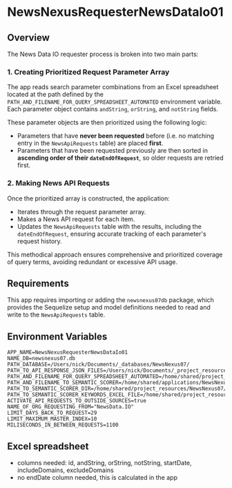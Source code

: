 # NewsNexusRequesterNewsDataIo01

## Overview

The News Data IO requester process is broken into two main parts:

### 1. Creating Prioritized Request Parameter Array

The app reads search parameter combinations from an Excel spreadsheet located at the path defined by the `PATH_AND_FILENAME_FOR_QUERY_SPREADSHEET_AUTOMATED` environment variable. Each parameter object contains `andString`, `orString`, and `notString` fields.

These parameter objects are then prioritized using the following logic:

- Parameters that have **never been requested** before (i.e. no matching entry in the `NewsApiRequests` table) are placed **first**.
- Parameters that have been requested previously are then sorted in **ascending order of their `dateEndOfRequest`**, so older requests are retried first.

### 2. Making News API Requests

Once the prioritized array is constructed, the application:

- Iterates through the request parameter array.
- Makes a News API request for each item.
- Updates the `NewsApiRequests` table with the results, including the `dateEndOfRequest`, ensuring accurate tracking of each parameter's request history.

This methodical approach ensures comprehensive and prioritized coverage of query terms, avoiding redundant or excessive API usage.

## Requirements

This app requires importing or adding the `newsnexus07db` package, which provides the Sequelize setup and model definitions needed to read and write to the `NewsApiRequests` table.

## Environment Variables

```
APP_NAME=NewsNexusRequesterNewsDataIo01
NAME_DB=newsnexus07.db
PATH_DATABASE=/Users/nick/Documents/_databases/NewsNexus07/
PATH_TO_API_RESPONSE_JSON_FILES=/Users/nick/Documents/_project_resources/NewsNexus07/api_response_json_files
PATH_AND_FILENAME_FOR_QUERY_SPREADSHEET_AUTOMATED=/home/shared/project_resources/NewsNexus07/utilities/automation_excel_files/AutomatedRequestsNewsDataIo.xlsx
PATH_AND_FILENAME_TO_SEMANTIC_SCORER=/home/shared/applications/NewsNexusSemanticScorer02/index.js
PATH_TO_SEMANTIC_SCORER_DIR=/home/shared/project_resources/NewsNexus07/utilities/semantic_scorer
PATH_TO_SEMANTIC_SCORER_KEYWORDS_EXCEL_FILE=/home/shared/project_resources/NewsNexus07/utilities/semantic_scorer/NewsNexusSemanticScorerKeywords.xlsx
ACTIVATE_API_REQUESTS_TO_OUTSIDE_SOURCES=true
NAME_OF_ORG_REQUESTING_FROM="NewsData.IO"
LIMIT_DAYS_BACK_TO_REQUEST=29
LIMIT_MAXIMUM_MASTER_INDEX=10
MILISECONDS_IN_BETWEEN_REQUESTS=1100
```

## Excel spreadsheet

- columns needed: id, andString, orString, notString, startDate, includeDomains, excludeDomains
- no endDate column needed, this is calculated in the app
